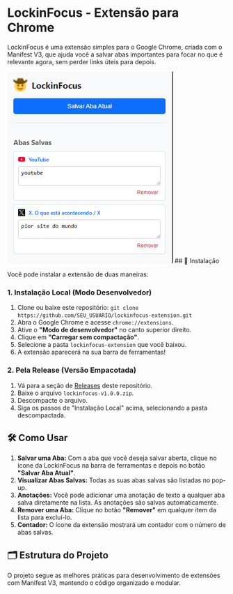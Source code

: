 # LockinFocus - Extensão para Chrome

LockinFocus é uma extensão simples para o Google Chrome, criada com o Manifest V3, que ajuda você a salvar abas importantes para focar no que é relevante agora, sem perder links úteis para depois.

![Screenshot da Extensão](docs/screenshot.png) ## 🚀 Instalação

Você pode instalar a extensão de duas maneiras:

### 1. Instalação Local (Modo Desenvolvedor)

1.  Clone ou baixe este repositório: `git clone https://github.com/SEU_USUARIO/lockinfocus-extension.git`
2.  Abra o Google Chrome e acesse `chrome://extensions`.
3.  Ative o **"Modo de desenvolvedor"** no canto superior direito.
4.  Clique em **"Carregar sem compactação"**.
5.  Selecione a pasta `lockinfocus-extension` que você baixou.
6.  A extensão aparecerá na sua barra de ferramentas!

### 2. Pela Release (Versão Empacotada)

1.  Vá para a seção de [Releases](https://github.com/SEU_USUARIO/lockinfocus-extension/releases) deste repositório.
2.  Baixe o arquivo `lockinfocus-v1.0.0.zip`.
3.  Descompacte o arquivo.
4.  Siga os passos de "Instalação Local" acima, selecionando a pasta descompactada.

## 🛠️ Como Usar

1.  **Salvar uma Aba:** Com a aba que você deseja salvar aberta, clique no ícone da LockinFocus na barra de ferramentas e depois no botão **"Salvar Aba Atual"**.
2.  **Visualizar Abas Salvas:** Todas as suas abas salvas são listadas no pop-up.
3.  **Anotações:** Você pode adicionar uma anotação de texto a qualquer aba salva diretamente na lista. As anotações são salvas automaticamente.
4.  **Remover uma Aba:** Clique no botão **"Remover"** em qualquer item da lista para excluí-lo.
5.  **Contador:** O ícone da extensão mostrará um contador com o número de abas salvas.

## 🗂️ Estrutura do Projeto

O projeto segue as melhores práticas para desenvolvimento de extensões com Manifest V3, mantendo o código organizado e modular.